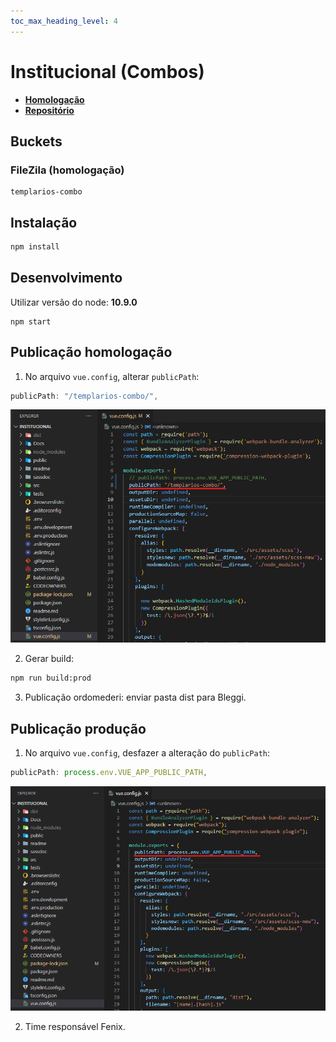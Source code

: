 ```yaml
---
toc_max_heading_level: 4
---
```


# Institucional (Combos)

- **[Homologação](http://desenv.ordomederi.com/templarios-combo/#/combos)**
- **[Repositório](https://github.com/MEDGRUPOGIT/institucional)**

## Buckets

### FileZila (homologação)

```
templarios-combo
```

## Instalação

```bash
npm install
```

## Desenvolvimento

Utilizar versão do node: **10.9.0**

```
npm start
```

## Publicação homologação

1. No arquivo `vue.config`, alterar `publicPath`:

```javascript
publicPath: "/templarios-combo/",
```

![](../../static/img/docs/institucional-combos/institucional-combos-vue-config.png)

2. Gerar build:

```bash
npm run build:prod
```

3. Publicação ordomederi: enviar pasta dist para Bleggi.

## Publicação produção

1. No arquivo `vue.config`, desfazer a alteração do `publicPath`:

```javascript
publicPath: process.env.VUE_APP_PUBLIC_PATH,
```

![](../../static/img/docs/institucional-combos/institucional-combos-vue-config-undo.png)

2. Time responsável Fenix.
